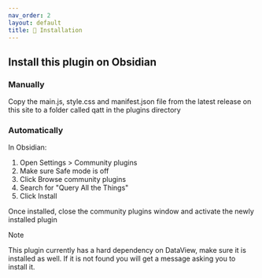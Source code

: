 ```yaml
---
nav_order: 2
layout: default
title: 🚀 Installation
---
```


## Install this plugin on Obsidian

### Manually

Copy the main.js, style.css and manifest.json file from the latest release on this site to a folder called qatt in the plugins directory

### Automatically

In Obsidian:

1. Open Settings > Community plugins
2. Make sure Safe mode is off
3. Click Browse community plugins
4. Search for "Query All the Things"
5. Click Install

Once installed, close the community plugins window and activate the newly installed plugin

> [!NOTE]
> This plugin currently has a hard dependency on DataView, make sure it is installed as well. If it is not found you will get a message asking you to install it.
